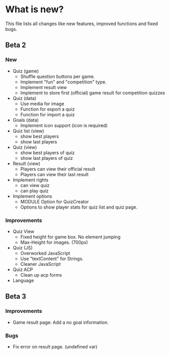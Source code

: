 # What is new?
This file lists all changes like new features, improved functions and fixed bugs.

## Beta 2
### New
  * Quiz (game)
    * Shuffle question buttons per game.
    * Implement "fun" and "competition" type.
    * Implement result view
    * Implement to store first (official) game result for competition quizzes
  * Quiz (data)
    * Use media for image
    * Function for export a quiz
    * Function for import a quiz
  * Goals (data)
    * Implement icon support (icon is required)
  * Quiz list (view)
    * show best players
    * show last players
  * Quiz (view)
    * show best players of quiz
    * show last players of quiz
  * Result (view)
    * Players can view their official result
    * Players can view their last result
  * Implement rights
    * can view quiz
    * can play quiz
  * Implement options
    * MODULE Option for QuizCreator
    * Options to show player stats for quiz list and quiz page.
    
### Improvements
  * Quiz View
    * Fixed height for game box. No element jumping
    * Max-Height for images. (700px)
  * Quiz (JS)
    * Overworked JavaScript
    * Use "textContent" for Strings.
    * Cleaner JavaScript
  * Quiz ACP
    * Clean up acp forms
  * Language

## Beta 3
### Improvements
  * Game result page: Add a no goal information.
  
### Bugs
  * Fix error on result page. (undefined var)